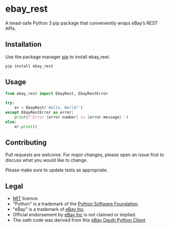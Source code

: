 # ebay_rest
A tread-safe Python 3 pip package that conveniently wraps eBay’s REST APIs.

## Installation

Use the package manager [pip](https://pip.pypa.io/en/stable/) to install ebay_rest.

```bash
pip install ebay_rest
```

## Usage

```python
from ebay_rest import EbayRest, EbayRestError

try:
    er = EbayRest('Hello, World!')
except EbayRestError as error:
    print(f'Error {error.number} is {error.message}.')
else:
    er.print()
```

## Contributing
Pull requests are welcome. For major changes, please open an issue first to discuss what you would like to change.

Please make sure to update tests as appropriate.

## Legal
* [MIT](https://github.com/matecsaj/ebay_rest/blob/main/LICENSE) licence.
* "Python" is a trademark of the [Python Software Foundation](https://www.python.org/psf/).
* "eBay" is a trademark of [eBay Inc](https://www.ebay.com).
* Official endorsement by [eBay Inc](https://www.ebay.com) is not claimed or implied.
* The oath code was derived from this [eBay Oauth Python Client](https://github.com/eBay/ebay-oauth-python-client).
